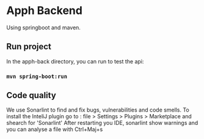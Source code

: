 # Apph Backend

Using springboot and maven.

## Run project

In the apph-back directory, you can run to test the api:

### `mvn spring-boot:run`

## Code quality

We use Sonarlint to find and fix bugs, vulnerabilities and code smells. To install the InteliJ plugin go to : 
file > Settings > Plugins > Marketplace and shearch for 'Sonarlint'
After restarting you IDE, sonarlint show warnings and you can analyse a file with Ctrl+Maj+s